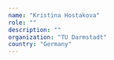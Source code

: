 ```yaml
---
name: "Kristina Hostakova"
role: ""
description: ""
organization: "TU Darmstadt"
country: "Germany"
---
```

